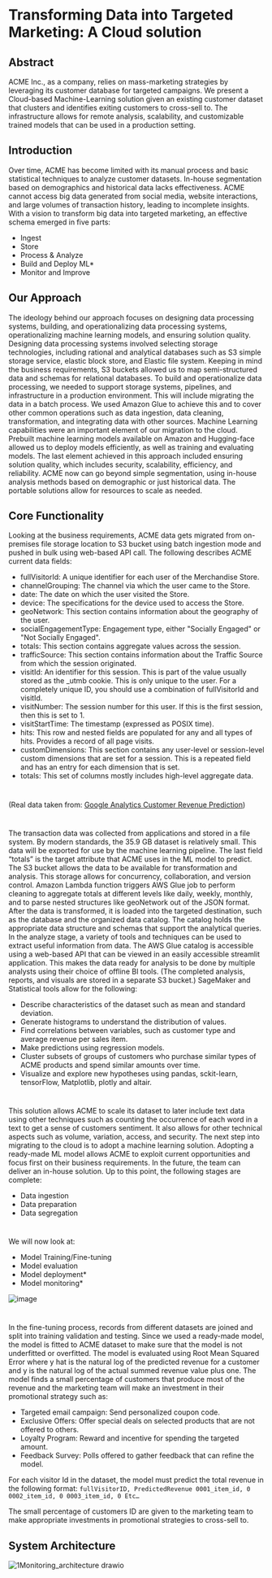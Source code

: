# Transforming Data into Targeted Marketing: A Cloud solution

## Abstract
ACME Inc., as a company, relies on mass-marketing strategies by leveraging its customer database for targeted campaigns. We present a Cloud-based Machine-Learning solution given an existing customer dataset that clusters and identifies exiting customers to cross-sell to. The infrastructure allows for remote analysis, scalability, and customizable trained models that can be used in a production setting.

## Introduction
Over time, ACME has become limited with its manual process and basic statistical techniques to analyze customer datasets. In-house segmentation based on demographics and historical data lacks effectiveness. ACME cannot access big data generated from social media, website interactions, and large volumes of transaction history, leading to incomplete insights. With a vision to transform big data into targeted marketing, an effective schema emerged in five parts: 
- Ingest
- Store
- Process & Analyze
- Build and Deploy ML*
- Monitor and Improve

## Our Approach
The ideology behind our approach focuses on designing data processing systems, building, and operationalizing data processing systems, operationalizing machine learning models, and ensuring solution quality. Designing data processing systems involved selecting storage technologies, including rational and analytical databases such as S3 simple storage service, elastic block store, and Elastic file system. Keeping in mind the business requirements, S3 buckets allowed us to map semi-structured data and schemas for relational databases. To build and operationalize data processing, we needed to support storage systems, pipelines, and infrastructure in a production environment. This will include migrating the data in a batch process. We used Amazon Glue to achieve this and to cover other common operations such as data ingestion, data cleaning, transformation, and integrating data with other sources. Machine Learning capabilities were an important element of our migration to the cloud. Prebuilt machine learning models available on Amazon and Hugging-face allowed us to deploy models efficiently, as well as training and evaluating models. The last element achieved in this approach included ensuring solution quality, which includes security, scalability, efficiency, and reliability. ACME now can go beyond simple segmentation, using in-house analysis methods based on demographic or just historical data. The portable solutions allow for resources to scale as needed.

## Core Functionality
Looking at the business requirements, ACME data gets migrated from on-premises file storage location to S3 bucket using batch ingestion mode and pushed in bulk using web-based API call. The following describes ACME current data fields:
- fullVisitorId: A unique identifier for each user of the Merchandise Store.
- channelGrouping: The channel via which the user came to the Store.
- date: The date on which the user visited the Store.
- device: The specifications for the device used to access the Store.
- geoNetwork: This section contains information about the geography of the user.
- socialEngagementType: Engagement type, either "Socially Engaged" or "Not Socially Engaged".
- totals: This section contains aggregate values across the session.
- trafficSource: This section contains information about the Traffic Source from which the session originated.
- visitId: An identifier for this session. This is part of the value usually stored as the _utmb cookie. This is only unique to the user. For a completely unique ID, you should use a combination of fullVisitorId and visitId.
- visitNumber: The session number for this user. If this is the first session, then this is set to 1.
- visitStartTime: The timestamp (expressed as POSIX time).
- hits: This row and nested fields are populated for any and all types of hits. Provides a record of all page visits.
- customDimensions: This section contains any user-level or session-level custom dimensions that are set for a session. This is a repeated field and has an entry for each dimension that is set.
- totals: This set of columns mostly includes high-level aggregate data.
#
(Real data taken from: [Google Analytics Customer Revenue Prediction](https://www.kaggle.com/competitions/ga-customer-revenue-prediction/data)) 
#
The transaction data was collected from applications and stored in a file system. By modern standards, the 35.9 GB dataset is relatively small. This data will be exported for use by the machine learning pipeline. The last field “totals” is the target attribute that ACME uses in the ML model to predict. The S3 bucket allows the data to be available for transformation and analysis. This storage allows for concurrency, collaboration, and version control. Amazon Lambda function triggers AWS Glue job to perform cleaning to aggregate totals at different levels like daily, weekly, monthly, and to parse nested structures like geoNetwork out of the JSON format. After the data is transformed, it is loaded into the targeted destination, such as the database and the organized data catalog. The catalog holds the appropriate data structure and schemas that support the analytical queries. In the analyze stage, a variety of tools and techniques can be used to extract useful information from data. The AWS Glue catalog is accessible using a web-based API that can be viewed in an easily accessible streamlit application. This makes the data ready for analysis to be done by multiple analysts using their choice of offline BI tools. (The completed analysis, reports, and visuals are stored in a separate S3 bucket.) SageMaker and Statistical tools allow for the following: 
- Describe characteristics of the dataset such as mean and standard deviation.
- Generate histograms to understand the distribution of values.
-	Find correlations between variables, such as customer type and average revenue per sales item.
-	Make predictions using regression models.
-	Cluster subsets of groups of customers who purchase similar types of ACME products and spend similar amounts over time. 
-	Visualize and explore new hypotheses using pandas, sckit-learn, tensorFlow, Matplotlib, plotly and altair. 

#
This solution allows ACME to scale its dataset to later include text data using other techniques such as counting the occurrence of each word in a text to get a sense of customers sentiment. It also allows for other technical aspects such as volume, variation, access, and security. The next step into migrating to the cloud is to adopt a machine learning solution. Adopting a ready-made ML model allows ACME to exploit current opportunities and focus first on their business requirements. In the future, the team can deliver an in-house solution. Up to this point, the following stages are complete:
- Data ingestion
- Data preparation
- Data segregation
#
We will now look at:
- Model Training/Fine-tuning
- Model evaluation
- Model deployment*
- Model monitoring*

 ![image](https://github.com/Tower-Babel/ACME_Targeted_Marketing/assets/123087201/ad677290-3706-43e3-8186-a05d3041d264)
 
# 
In the fine-tuning process, records from different datasets are joined and split into training validation and testing. Since we used a ready-made model, the model is fitted to ACME dataset to make sure that the model is not underfitted or overfitted. 
The model is evaluated using Root Mean Squared Error where y hat is the natural log of the predicted revenue for a customer and y is the natural log of the actual summed revenue value plus one. 
The model finds a small percentage of customers that produce most of the revenue and the marketing team will make an investment in their promotional strategy such as:
- Targeted email campaign: Send personalized coupon code.
- Exclusive Offers: Offer special deals on selected products that are not offered to others.
- Loyalty Program: Reward and incentive for spending the targeted amount.
- Feedback Survey: Polls offered to gather feedback that can refine the model.

For each visitor Id in the dataset, the model must predict the total revenue in the following format:
    ``fullVisitorID, PredictedRevenue
    0001_item_id, 0
    0002_item_id, 0
    0003_item_id, 0
    Etc…``

The small percentage of customers ID are given to the marketing team to make appropriate investments in promotional strategies to cross-sell to. 

## System Architecture

![1Monitoring_architecture drawio](https://github.com/Tower-Babel/ACME_Targeted_Marketing/assets/123087201/6c9480a4-6949-480b-9977-a67ef5d7cdc1)


